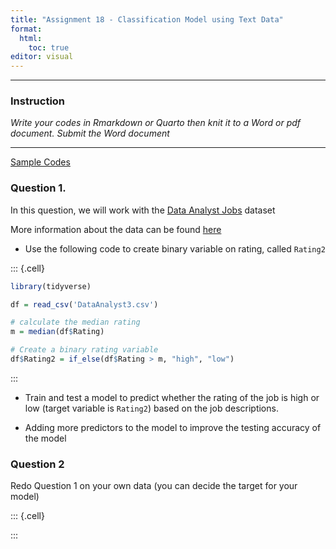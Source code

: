```yaml
---
title: "Assignment 18 - Classification Model using Text Data"
format: 
  html: 
    toc: true
editor: visual
---
```





------------------------------------------------------------------------

### Instruction

*Write your codes in Rmarkdown or Quarto then knit it to a Word or pdf document. Submit the Word document*

------------------------------------------------------------------------

[Sample Codes](assignment17_codes2.html)

### Question 1. 

In this question, we will work with the [Data Analyst Jobs](DataAnalyst3.csv) dataset

More information about the data can be found [here](https://www.kaggle.com/datasets/andrewmvd/data-analyst-jobs)

- Use the following code to create binary variable on rating, called `Rating2`


::: {.cell}

```{.r .cell-code}
library(tidyverse)

df = read_csv('DataAnalyst3.csv')

# calculate the median rating
m = median(df$Rating)

# Create a binary rating variable
df$Rating2 = if_else(df$Rating > m, "high", "low")
```
:::



- Train and test a model to predict whether the rating of the job is high or low (target variable is `Rating2`) based on the job descriptions.

- Adding more predictors to the model to improve the testing accuracy of the model

### Question 2

Redo Question 1 on your own data (you can decide the target for your model)


::: {.cell}

:::
